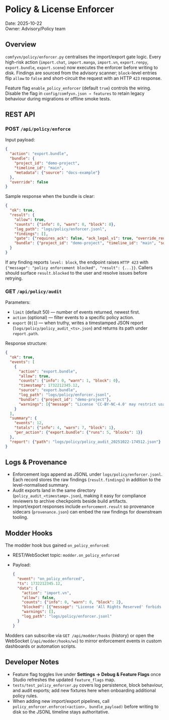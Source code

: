 # Policy & License Enforcer

Date: 2025-10-22  
Owner: Advisory/Policy team

## Overview

`comfyvn/policy/enforcer.py` centralises the import/export gate logic. Every high-risk action (`import.chat`, `import.manga`, `import.vn`, `export.renpy`, `export.bundle`, `export.scene`) now executes the enforcer before writing to disk. Findings are sourced from the advisory scanner; `block`-level entries flip `allow` to `false` and short-circuit the request with an HTTP `423` response.

Feature flag `enable_policy_enforcer` (default `true`) controls the wiring. Disable the flag in `config/comfyvn.json → features` to retain legacy behaviour during migrations or offline smoke tests.

## REST API

### POST `/api/policy/enforce`

Input payload:

```json
{
  "action": "export.bundle",
  "bundle": {
    "project_id": "demo-project",
    "timeline_id": "main",
    "metadata": {"source": "docs-example"}
  },
  "override": false
}
```

Sample response when the bundle is clear:

```json
{
  "ok": true,
  "result": {
    "allow": true,
    "counts": {"info": 0, "warn": 0, "block": 0},
    "log_path": "logs/policy/enforcer.jsonl",
    "findings": [],
    "gate": {"requires_ack": false, "ack_legal_v1": true, "override_requested": false},
    "bundle": {"project_id": "demo-project", "timeline_id": "main", "source": "docs-example"}
  }
}
```

If any finding reports `level: block`, the endpoint raises `HTTP 423` with `{"message": "policy enforcement blocked", "result": {...}}`. Callers should surface `result.blocked` to the user and resolve issues before retrying.

### GET `/api/policy/audit`

Parameters:

- `limit` (default 50) — number of events returned, newest first.
- `action` (optional) — filter events to a specific policy action.
- `export` (`0|1`) — when truthy, writes a timestamped JSON report (`logs/policy/policy_audit_<ts>.json`) and returns its path under `report.path`.

Response structure:

```json
{
  "ok": true,
  "events": [
    {
      "action": "export.bundle",
      "allow": true,
      "counts": {"info": 0, "warn": 1, "block": 0},
      "timestamp": 1732212345.12,
      "source": "export.bundle",
      "log_path": "logs/policy/enforcer.jsonl",
      "bundle": {"project_id": "demo-project"},
      "warnings": [{"message": "License 'CC-BY-NC-4.0' may restrict usage."}]
    }
  ],
  "summary": {
    "events": 12,
    "totals": {"info": 4, "warn": 7, "block": 1},
    "per_action": {"export.bundle": {"runs": 5, "blocks": 1}}
  },
  "report": {"path": "logs/policy/policy_audit_20251022-174512.json"}
}
```

## Logs & Provenance

- Enforcement logs append as JSONL under `logs/policy/enforcer.jsonl`. Each record stores the raw findings (`result.findings`) in addition to the level-normalised summary.
- Audit exports land in the same directory (`policy_audit_<timestamp>.json`), making it easy for compliance reviewers to archive checkpoints beside build artifacts.
- Import/export responses include `enforcement.result` so provenance sidecars (`provenance.json`) can embed the raw findings for downstream tooling.

## Modder Hooks

The modder hook bus gained `on_policy_enforced`:

- REST/WebSocket topic: `modder.on_policy_enforced`
- Payload:

  ```json
  {
    "event": "on_policy_enforced",
    "ts": 1732212345.12,
    "data": {
      "action": "import.vn",
      "allow": false,
      "counts": {"info": 0, "warn": 0, "block": 2},
      "blocked": [{"message": "License 'All Rights Reserved' forbids redistribution."}],
      "warnings": [],
      "log_path": "logs/policy/enforcer.jsonl"
    }
  }
  ```

Modders can subscribe via `GET /api/modder/hooks` (history) or open the WebSocket (`/api/modder/hooks/ws`) to mirror enforcement events in custom dashboards or automation scripts.

## Developer Notes

- Feature flag toggles live under **Settings → Debug & Feature Flags** once Studio refreshes the updated `feature_flags` map.
- `tests/test_policy_enforcer.py` covers log persistence, block behaviour, and audit exports; add new fixtures here when onboarding additional policy rules.
- When adding new import/export pipelines, call `policy_enforcer.enforce(<action>, bundle_payload)` before writing to disk so the JSONL timeline stays authoritative.
